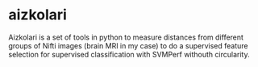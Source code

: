 aizkolari
=========

Aizkolari is a set of tools in python to measure distances from different groups of Nifti images (brain MRI in my case) to do a supervised feature selection for supervised classification with SVMPerf withouth circularity.